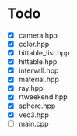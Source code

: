 
# Todo

- [X] camera.hpp
- [X] color.hpp
- [X] hittable_list.hpp
- [X] hittable.hpp
- [X] intervall.hpp
- [X] material.hpp
- [X] ray.hpp
- [X] rtweekend.hpp
- [X] sphere.hpp
- [X] vec3.hpp
- [ ] main.cpp